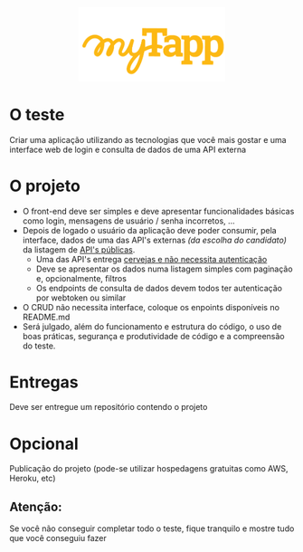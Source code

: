 <p align="center">
  <img width="260" src="https://github.com/myTapp/front-end-test/blob/master/mytapp.png?raw=true">
</p>

# O teste
Criar uma aplicação utilizando as tecnologias que você mais gostar e uma interface web de login e consulta de dados de uma API externa

# O projeto
- O front-end deve ser simples e deve apresentar funcionalidades básicas como login, mensagens de usuário / senha incorretos, ...
- Depois de logado o usuário da aplicação deve poder consumir, pela interface, dados de uma das API's externas *(da escolha do candidato)* da listagem de [API's públicas](https://github.com/toddmotto/public-apis).
  - Uma das API's entrega [cervejas e não necessita autenticação](https://punkapi.com/)
  - Deve se apresentar os dados numa listagem simples com paginação e, opcionalmente, filtros
  - Os endpoints de consulta de dados devem todos ter autenticação por webtoken ou similar
- O CRUD não necessita interface, coloque os enpoints disponíveis no README.md
- Será julgado, além do funcionamento e estrutura do código, o uso de boas práticas, segurança e produtividade de código e a compreensão do teste.

# Entregas
Deve ser entregue um repositório contendo o projeto
  
# Opcional
Publicação do projeto (pode-se utilizar hospedagens gratuitas como AWS, Heroku, etc)

## Atenção:
Se você não conseguir completar todo o teste, fique tranquilo e mostre tudo que você conseguiu fazer
